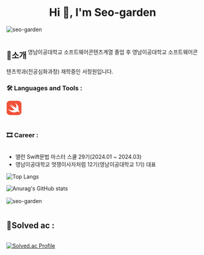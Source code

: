
<h1 align="center">Hi 👋, I'm Seo-garden</h1><p align="left"> <img src="https://komarev.com/ghpvc/?username=seo-garden&label=Profile%20views&color=0e75b6&style=flat" alt="seo-garden" /> </p>
<h2 style="display: inline-block; vertical-align: middle;">📌소개</h2>
영남이공대학교 소프트웨어콘텐츠계열 졸업 후 영남이공대학교 소프트웨어콘텐츠학과(전공심화과정) 재학중인 서정원입니다. 

<p align="left"> 
</p>   

<h3 align="left">🛠 Languages and Tools : </h3>
<p align="left"> <a href="https://developer.apple.com/swift/" target="_blank" rel="noreferrer"> <img src="https://raw.githubusercontent.com/devicons/devicon/master/icons/swift/swift-original.svg" alt="swift" width="40" height="40"/> </a></p>

<h3 style="display: inline-block; vertical-align: middle;"> 🎞 Career : </h3>

- 앨런 Swift문법 마스터 스쿨 29기(2024.01 ~ 2024.03)
- 영남이공대학교 멋쟁이사자처럼 12기(영남이공대학교 1기) 대표


![Top Langs](https://github-readme-stats.vercel.app/api/top-langs/?username=Seo-garden&layout=compact&theme=cobalt)<br>
 
![Anurag's GitHub stats](https://github-readme-stats.vercel.app/api?username=Seo-garden&show_icons=true&theme=radical)</br>

<p><img align="center" src="https://github-readme-streak-stats.herokuapp.com/?user=seo-garden&theme=dark" alt="seo-garden" /></p>

</p>

<h2 style="display: inline-block; vertical-align: middle;">🏅Solved ac : </h2>

[![Solved.ac Profile](http://mazassumnida.wtf/api/generate_badge?boj=jjcw2227)](https://solved.ac/jjcw2227)
